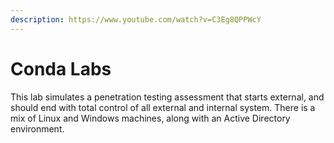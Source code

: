 ```yaml
---
description: https://www.youtube.com/watch?v=C3Eg8QPPWcY
---
```


# Conda Labs

This lab simulates a penetration testing assessment that starts external, and should end with total control of all external and internal system. There is a mix of Linux and Windows machines, along with an Active Directory environment.
